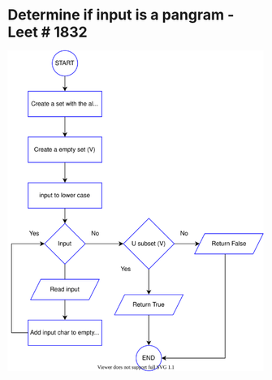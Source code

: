 # Determine if input is a pangram - Leet # 1832

<p align="center">
  <img src="https://github.com/jaminyah/drawio/blob/master/img/pan/pangram.svg" alt="flowchart" /> 
</p>